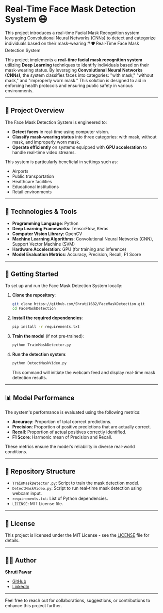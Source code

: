 # Real-Time Face Mask Detection System 😷
This project introduces a real-time Facial Mask Recognition system leveraging Convolutional Neural Networks (CNNs) to detect and categorize individuals based on their mask-wearing # 🛡️ Real-Time Face Mask Detection System

This project implements a **real-time facial mask recognition system** utilizing **Deep Learning** techniques to identify individuals based on their mask-wearing status. By leveraging **Convolutional Neural Networks (CNNs)**, the system classifies faces into categories: "with mask," "without mask," and "improperly worn mask." This solution is designed to aid in enforcing health protocols and ensuring public safety in various environments.

---

## 📌 Project Overview

The Face Mask Detection System is engineered to:

- **Detect faces** in real-time using computer vision.
- **Classify mask-wearing status** into three categories: with mask, without mask, and improperly worn mask.
- **Operate efficiently** on systems equipped with **GPU acceleration** to handle real-time video streams.

This system is particularly beneficial in settings such as:

- Airports
- Public transportation
- Healthcare facilities
- Educational institutions
- Retail environments

---

## 🧠 Technologies & Tools

- **Programming Language**: Python
- **Deep Learning Frameworks**: TensorFlow, Keras
- **Computer Vision Library**: OpenCV
- **Machine Learning Algorithms**: Convolutional Neural Networks (CNN), Support Vector Machine (SVM)
- **Hardware Acceleration**: GPU (for training and inference)
- **Model Evaluation Metrics**: Accuracy, Precision, Recall, F1 Score

---

## 🚀 Getting Started

To set up and run the Face Mask Detection System locally:

1. **Clone the repository**:
   ```bash
   git clone https://github.com/Shruti1632/FaceMaskDetection.git
   cd FaceMaskDetection
   ```

2. **Install the required dependencies**:
   ```bash
   pip install -r requirements.txt
   ```

3. **Train the model** (if not pre-trained):
   ```bash
   python TrainMaskDetector.py
   ```

4. **Run the detection system**:
   ```bash
   python DetectMaskVideo.py
   ```

   This command will initiate the webcam feed and display real-time mask detection results.

---

## 📊 Model Performance

The system's performance is evaluated using the following metrics:

- **Accuracy**: Proportion of total correct predictions.
- **Precision**: Proportion of positive predictions that are actually correct.
- **Recall**: Proportion of actual positives correctly identified.
- **F1 Score**: Harmonic mean of Precision and Recall.

These metrics ensure the model's reliability in diverse real-world conditions.

---

## 📁 Repository Structure

- `TrainMaskDetector.py`: Script to train the mask detection model.
- `DetectMaskVideo.py`: Script to run real-time mask detection using webcam input.
- `requirements.txt`: List of Python dependencies.
- `LICENSE`: MIT License file.

---

## 📄 License

This project is licensed under the MIT License - see the [LICENSE](LICENSE) file for details.

---

## 🙋‍♀️ Author

**Shruti Pawar**

- [GitHub](https://github.com/Shruti1632)
- [LinkedIn](https://www.linkedin.com/in/shruti-pawar-0a9031235/)

---

Feel free to reach out for collaborations, suggestions, or contributions to enhance this project further.
